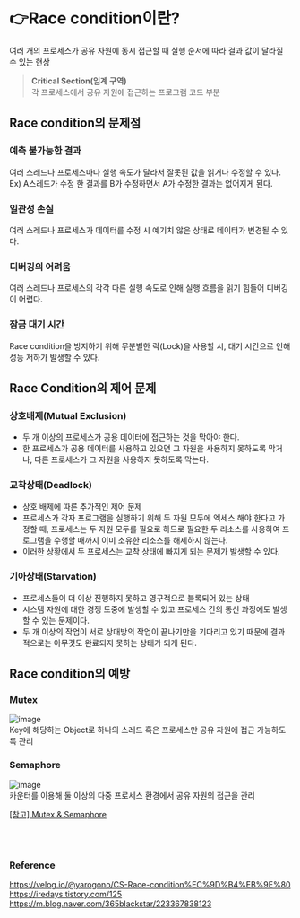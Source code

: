 # 👉Race condition이란?
여러 개의 프로세스가 공유 자원에 동시 접근할 때 실행 순서에 따라 결과 값이 달라질 수 있는 현상 

> **Critical Section(임계 구역)** <br>
> 각 프로세스에서 공유 자원에 접근하는 프로그램 코드 부분

## Race condition의 문제점
### 예측 불가능한 결과
여러 스레드나 프로세스마다 실행 속도가 달라서 잘못된 값을 읽거나 수정할 수 있다. <br>
Ex) A스레드가 수정 한 결과를 B가 수정하면서 A가 수정한 결과는 없어지게 된다.
### 일관성 손실
여러 스레드나 프로세스가 데이터를 수정 시 예기치 않은 상태로 데이터가 변경될 수 있다.
### 디버깅의 어려움
여러 스레드나 프로세스의 각각 다른 실행 속도로 인해 실행 흐름을 읽기 힘들어 디버깅이 어렵다.
### 잠금 대기 시간
Race condition을 방지하기 위해 무분별한 락(Lock)을 사용할 시, 대기 시간으로 인해 성능 저하가 발생할 수 있다.

## Race Condition의 제어 문제
### 상호배제(Mutual Exclusion)
- 두 개 이상의 프로세스가 공용 데이터에 접근하는 것을 막아야 한다.<br>
- 한 프로세스가 공용 데이터를 사용하고 있으면 그 자원을 사용하지 못하도록 막거나, 다른 프로세스가 그 자원을 사용하지 못하도록 막는다.

### 교착상태(Deadlock)
- 상호 배제에 따른 추가적인 제어 문제<br>
- 프로세스가 각자 프로그램을 실행하기 위해 두 자원 모두에 엑세스 해야 한다고 가정할 때, 프로세스는 두 자원 모두를 필요로 하므로 필요한 두 리소스를 사용하여 프로그램을 수행할 때까지 이미 소유한 리소스를 해제하지 않는다.<br> 
- 이러한 상황에서 두 프로세스는 교착 상태에 빠지게 되는 문제가 발생할 수 있다.

### 기아상태(Starvation)
- 프로세스들이 더 이상 진행하지 못하고 영구적으로 블록되어 있는 상태<br>
- 시스템 자원에 대한 경쟁 도중에 발생할 수 있고 프로세스 간의 통신 과정에도 발생할 수 있는 문제이다. <br>
- 두 개 이상의 작업이 서로 상대방의 작업이 끝나기만을 기다리고 있기 때문에 결과적으로는 아무것도 완료되지 못하는 상태가 되게 된다.

## Race condition의 예방
### Mutex
![image](https://github.com/cs-study-skk/cs_study/assets/77658108/9cb93947-b05f-483a-8013-9ed5154ed19a)
<br>Key에 해당하는 Object로 하나의 스레드 혹은 프로세스만 공유 자원에 접근 가능하도록 관리

### Semaphore
![image](https://github.com/cs-study-skk/cs_study/assets/77658108/e308ff2e-e38f-4351-8cb7-097d592b1455)
<br>카운터를 이용해 둘 이상의 다중 프로세스 환경에서 공유 자원의 접근을 관리

[[참고] Mutex & Semaphore](https://github.com/cs-study-skk/cs_study/blob/main/OS/Mutex%26Semaphore.md)


<br><br>


### Reference
https://velog.io/@yarogono/CS-Race-condition%EC%9D%B4%EB%9E%80
https://iredays.tistory.com/125
https://m.blog.naver.com/365blackstar/223367838123
